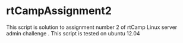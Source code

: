 rtCampAssignment2
=================
This script is solution to assignment number 2 of rtCamp Linux server admin challenge .
This script is tested on ubuntu 12.04
